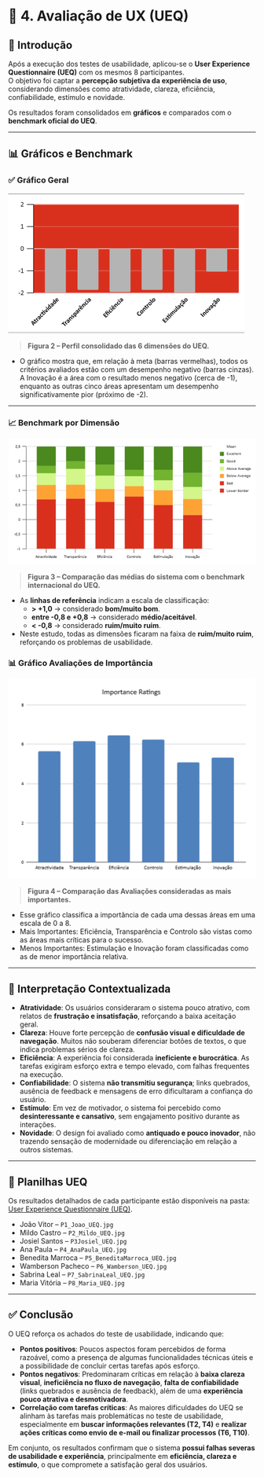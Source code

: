 
# 🎨 4. Avaliação de UX (UEQ)

## 🎯 Introdução
Após a execução dos testes de usabilidade, aplicou-se o **User Experience Questionnaire (UEQ)** com os mesmos 8 participantes.  
O objetivo foi captar a **percepção subjetiva da experiência de uso**, considerando dimensões como atratividade, clareza, eficiência, confiabilidade, estímulo e novidade.

Os resultados foram consolidados em **gráficos** e comparados com o **benchmark oficial do UEQ**.  

---

## 📊 Gráficos e Benchmark

### ✅ Gráfico Geral 
![Gráfico Geral](../Imagens/Outras/PerfilGeralUEQ.png)
> **Figura 2 – Perfil consolidado das 6 dimensões do UEQ.**

- O gráfico mostra que, em relação à meta (barras vermelhas), todos os critérios avaliados estão com um desempenho negativo (barras cinzas). A Inovação é a área com o resultado menos negativo (cerca de -1), enquanto as outras cinco áreas apresentam um desempenho significativamente pior (próximo de -2).

---

### 📈 Benchmark por Dimensão
![Benchmark por Dimensão](../Imagens/Outras/BenchmarkUEQ.png)
> **Figura 3 – Comparação das médias do sistema com o benchmark internacional do UEQ.**

- As **linhas de referência** indicam a escala de classificação:  
  - **> +1,0** → considerado **bom/muito bom**.  
  - **entre -0,8 e +0,8** → considerado **médio/aceitável**.  
  - **< -0,8** → considerado **ruim/muito ruim**.  
- Neste estudo, todas as dimensões ficaram na faixa de **ruim/muito ruim**, reforçando os problemas de usabilidade.  

### 📊 Gráfico Avaliações de Importância

![Gráfico Avaliações de Importância ](../Imagens/Outras/RatingsUQLpng)
> **Figura 4 – Comparação das Avaliações consideradas as mais importantes.**
- Esse gráfico classifica a importância de cada uma dessas áreas em uma escala de 0 a 8.
- Mais Importantes: Eficiência, Transparência e Controlo são vistas como as áreas mais críticas para o sucesso.
- Menos Importantes: Estimulação e Inovação foram classificadas como as de menor importância relativa.

---

## 🧩 Interpretação Contextualizada

- **Atratividade**: Os usuários consideraram o sistema pouco atrativo, com relatos de **frustração e insatisfação**, reforçando a baixa aceitação geral.  
- **Clareza**: Houve forte percepção de **confusão visual e dificuldade de navegação**. Muitos não souberam diferenciar botões de textos, o que indica problemas sérios de clareza.  
- **Eficiência**: A experiência foi considerada **ineficiente e burocrática**. As tarefas exigiram esforço extra e tempo elevado, com falhas frequentes na execução.  
- **Confiabilidade**: O sistema **não transmitiu segurança**; links quebrados, ausência de feedback e mensagens de erro dificultaram a confiança do usuário.  
- **Estímulo**: Em vez de motivador, o sistema foi percebido como **desinteressante e cansativo**, sem engajamento positivo durante as interações.  
- **Novidade**: O design foi avaliado como **antiquado e pouco inovador**, não trazendo sensação de modernidade ou diferenciação em relação a outros sistemas.  



---

## 📂 Planilhas UEQ
Os resultados detalhados de cada participante estão disponíveis na pasta:  
[User Experience Questionnaire (UEQ)](../Imagens/UserExperienceQuestionnaireUEQ).

- João Vitor – `P1_Joao_UEQ.jpg`  
- Mildo Castro – `P2_Mildo_UEQ.jpg`  
- Josiel Santos – `P3Josiel_UEQ.jpg`  
- Ana Paula – `P4_AnaPaula_UEQ.jpg`  
- Benedita Marroca – `P5_BeneditaMarroca_UEQ.jpg`  
- Wamberson Pacheco – `P6_Wamberson_UEQ.jpg`  
- Sabrina Leal – `P7_SabrinaLeal_UEQ.jpg`  
- Maria Vitória – `P8_Maria_UEQ.jpg`  

---

## ✅ Conclusão
O UEQ reforça os achados do teste de usabilidade, indicando que:

- **Pontos positivos**: Poucos aspectos foram percebidos de forma razoável, como a presença de algumas funcionalidades técnicas úteis e a possibilidade de concluir certas tarefas após esforço.  
- **Pontos negativos**: Predominaram críticas em relação à **baixa clareza visual**, **ineficiência no fluxo de navegação**, **falta de confiabilidade** (links quebrados e ausência de feedback), além de uma **experiência pouco atrativa e desmotivadora**.  
- **Correlação com tarefas críticas**: As maiores dificuldades do UEQ se alinham às tarefas mais problemáticas no teste de usabilidade, especialmente em **buscar informações relevantes (T2, T4)** e **realizar ações críticas como envio de e-mail ou finalizar processos (T6, T10)**.  

Em conjunto, os resultados confirmam que o sistema **possui falhas severas de usabilidade e experiência**, principalmente em **eficiência, clareza e estímulo**, o que compromete a satisfação geral dos usuários.  

